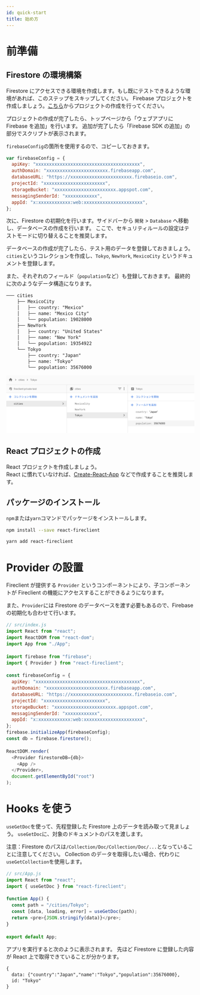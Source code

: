 ```yaml
---
id: quick-start
title: 始め方
---
```


# 前準備

## Firestore の環境構築

Firestore にアクセスできる環境を作成します。もし既にテストできるような環境があれば、このステップをスキップしてください。
Firebase プロジェクトを作成しましょう。[こちら](https://firebase.google.com/?hl=ja)からプロジェクトの作成を行ってください。

プロジェクトの作成が完了したら、トップページから「ウェブアプリに Firebase を追加」を行います。
追加が完了したら「Firebase SDK の追加」の部分でスクリプトが表示されます。

`firebaseConfig`の箇所を使用するので、コピーしておきます。

```js
var firebaseConfig = {
  apiKey: "xxxxxxxxxxxxxxxxxxxxxxxxxxxxxxxxxxxxxxx",
  authDomain: "xxxxxxxxxxxxxxxxxxxxxxx.firebaseapp.com",
  databaseURL: "https://xxxxxxxxxxxxxxxxxxxxxxx.firebaseio.com",
  projectId: "xxxxxxxxxxxxxxxxxxxxxxx",
  storageBucket: "xxxxxxxxxxxxxxxxxxxxxxx.appspot.com",
  messagingSenderId: "xxxxxxxxxxxx",
  appId: "x:xxxxxxxxxxxx:web:xxxxxxxxxxxxxxxxxxxxxx",
};
```

次に、Firestore の初期化を行います。サイドバーから `開発` > `Database` へ移動し、データベースの作成を行います。
ここで、セキュリティルールの設定はテストモードに切り替えることを推奨します。

データベースの作成が完了したら、テスト用のデータを登録しておきましょう。
`cities`というコレクションを作成し、`Tokyo`, `NewYork`, `MexicoCity` というドキュメントを登録します。

また、それぞれのフィールド（`population`など）も登録しておきます。
最終的に次のようなデータ構造になります。

```
─── cities
    ├── MexicoCity
    │   ├── country: "Mexico"
    │   ├── name: "Mexico City"
    │   └── population: 19028000
    ├── NewYork
    │   ├── country: "United States"
    │   ├── name: "New York"
    │   └── population: 19354922
    └── Tokyo
        ├── country: "Japan"
        ├── name: "Tokyo"
        └── population: 35676000
```

![](assets/firestore-init.png)

## React プロジェクトの作成

React プロジェクトを作成しましょう。<br>
React に慣れていなければ、[Create-React-App](https://ja.reactjs.org/docs/create-a-new-react-app.html#create-react-app) などで作成することを推奨します。

## パッケージのインストール

`npm`または`yarn`コマンドでパッケージをインストールします。

<!--DOCUSAURUS_CODE_TABS-->
<!--npm-->

```sh
npm install --save react-fireclient
```

<!--yarn-->

```sh
yarn add react-fireclient
```

<!--END_DOCUSAURUS_CODE_TABS-->

# Provider の設置

Fireclient が提供する `Provider` というコンポーネントにより、子コンポーネントが Fireclient の機能にアクセスすることができるようになります。

また、`Provider`には Firestore のデータベースを渡す必要もあるので、Firebase の初期化も合わせて行います。

```js
// src/index.js
import React from "react";
import ReactDOM from "react-dom";
import App from "./App";

import firebase from "firebase";
import { Provider } from "react-fireclient";

const firebaseConfig = {
  apiKey: "xxxxxxxxxxxxxxxxxxxxxxxxxxxxxxxxxxxxxxx",
  authDomain: "xxxxxxxxxxxxxxxxxxxxxxx.firebaseapp.com",
  databaseURL: "https://xxxxxxxxxxxxxxxxxxxxxxx.firebaseio.com",
  projectId: "xxxxxxxxxxxxxxxxxxxxxxx",
  storageBucket: "xxxxxxxxxxxxxxxxxxxxxxx.appspot.com",
  messagingSenderId: "xxxxxxxxxxxx",
  appId: "x:xxxxxxxxxxxx:web:xxxxxxxxxxxxxxxxxxxxxx",
};
firebase.initializeApp(firebaseConfig);
const db = firebase.firestore();

ReactDOM.render(
  <Provider firestoreDB={db}>
    <App />
  </Provider>,
  document.getElementById("root")
);
```

# Hooks を使う

`useGetDoc`を使って、先程登録した Firestore 上のデータを読み取って見ましょう。
`useGetDoc`に、対象のドキュメントのパスを渡します。

注意：Firestore のパスは`/Collection/Doc/Collection/Doc/...`となっていることに注意してください。
Collection のデータを取得したい場合、代わりに`useGetCollection`を使用します。

```js
// src/App.js
import React from "react";
import { useGetDoc } from "react-fireclient";

function App() {
  const path = "/cities/Tokyo";
  const [data, loading, error] = useGetDoc(path);
  return <pre>{JSON.stringify(data)}</pre>;
}

export default App;
```

アプリを実行すると次のように表示されます。
先ほど Firestore に登録した内容が React 上で取得できていることが分かります。

```
{
  data: {"country":"Japan","name":"Tokyo","population":35676000},
  id: "Tokyo"
}
```
